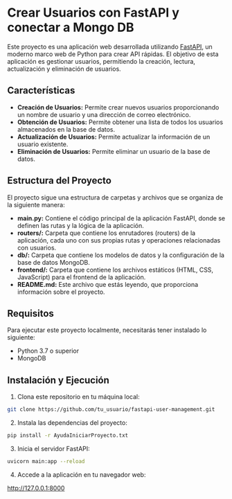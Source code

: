 # Crear Usuarios con FastAPI y conectar a Mongo DB

Este proyecto es una aplicación web desarrollada utilizando [FastAPI](https://fastapi.tiangolo.com/), un moderno marco web de Python para crear API rápidas. El objetivo de esta aplicación es gestionar usuarios, permitiendo la creación, lectura, actualización y eliminación de usuarios.

## Características

- **Creación de Usuarios:** Permite crear nuevos usuarios proporcionando un nombre de usuario y una dirección de correo electrónico.
- **Obtención de Usuarios:** Permite obtener una lista de todos los usuarios almacenados en la base de datos.
- **Actualización de Usuarios:** Permite actualizar la información de un usuario existente.
- **Eliminación de Usuarios:** Permite eliminar un usuario de la base de datos.

## Estructura del Proyecto

El proyecto sigue una estructura de carpetas y archivos que se organiza de la siguiente manera:

- **main.py:** Contiene el código principal de la aplicación FastAPI, donde se definen las rutas y la lógica de la aplicación.
- **routers/:** Carpeta que contiene los enrutadores (routers) de la aplicación, cada uno con sus propias rutas y operaciones relacionadas con usuarios.
- **db/:** Carpeta que contiene los modelos de datos y la configuración de la base de datos MongoDB.
- **frontend/:** Carpeta que contiene los archivos estáticos (HTML, CSS, JavaScript) para el frontend de la aplicación.
- **README.md:** Este archivo que estás leyendo, que proporciona información sobre el proyecto.

## Requisitos

Para ejecutar este proyecto localmente, necesitarás tener instalado lo siguiente:

- Python 3.7 o superior
- MongoDB

## Instalación y Ejecución

1. Clona este repositorio en tu máquina local:
```bash
git clone https://github.com/tu_usuario/fastapi-user-management.git
```


2. Instala las dependencias del proyecto:
```sh
pip install -r AyudaIniciarProyecto.txt
```

3. Inicia el servidor FastAPI:
```sh
uvicorn main:app --reload
```

4. Accede a la aplicación en tu navegador web:

http://127.0.0.1:8000




